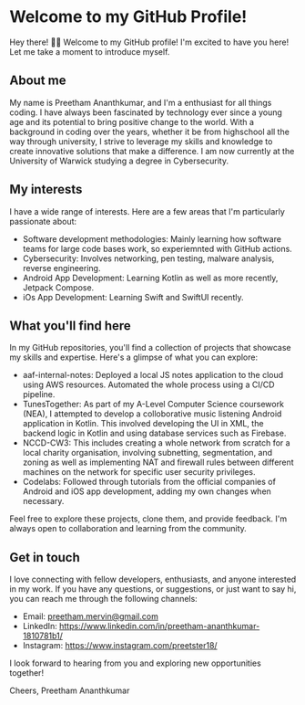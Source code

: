 # Welcome to my GitHub Profile!
Hey there! 👋🏼 Welcome to my GitHub profile! I'm excited to have you here! Let me take a moment to introduce myself.

## About me
My name is Preetham Ananthkumar, and I'm a enthusiast for all things coding. I have always been fascinated by technology ever since a young age and its potential to bring positive change to the world. With a background in coding over the years, whether it be from highschool all the way through university, I strive to leverage my skills and knowledge to create innovative solutions that make a difference. I am now currently at the University of Warwick studying a degree in Cybersecurity.

## My interests
I have a wide range of interests. Here are a few areas that I'm particularly passionate about:

- Software development methodologies: Mainly learning how software teams for large code bases work, so experiemnted with GitHub actions.
- Cybersecurity: Involves networking, pen testing, malware analysis, reverse engineering.
- Android App Development: Learning Kotlin as well as more recently, Jetpack Compose.
- iOs App Development: Learning Swift and SwiftUI recently.

## What you'll find here
In my GitHub repositories, you'll find a collection of projects that showcase my skills and expertise. Here's a glimpse of what you can explore:

- aaf-internal-notes: Deployed a local JS notes application to the cloud using AWS resources. Automated the whole process using a CI/CD pipeline.
- TunesTogether:  As part of my A-Level Computer Science coursework (NEA), I attempted to develop a colloborative music listening Android application in Kotlin. This involved developing the UI in XML, the backend logic in Kotlin and using database services such as Firebase.
- NCCD-CW3: This includes creating a whole network from scratch for a local charity organisation, involving subnetting, segmentation, and zoning as well as implementing NAT and firewall rules between different machines on the network for specific user security privileges.
- Codelabs: Followed through tutorials from the official companies of Android and iOS app development, adding my own changes when necessary.

Feel free to explore these projects, clone them, and provide feedback. I'm always open to collaboration and learning from the community.

## Get in touch
I love connecting with fellow developers, enthusiasts, and anyone interested in my work. If you have any questions, or suggestions, or just want to say hi, you can reach me through the following channels:

- Email: preetham.mervin@gmail.com
- LinkedIn: https://www.linkedin.com/in/preetham-ananthkumar-1810781b1/
- Instagram: https://www.instagram.com/preetster18/

I look forward to hearing from you and exploring new opportunities together!

Cheers,
Preetham Ananthkumar
